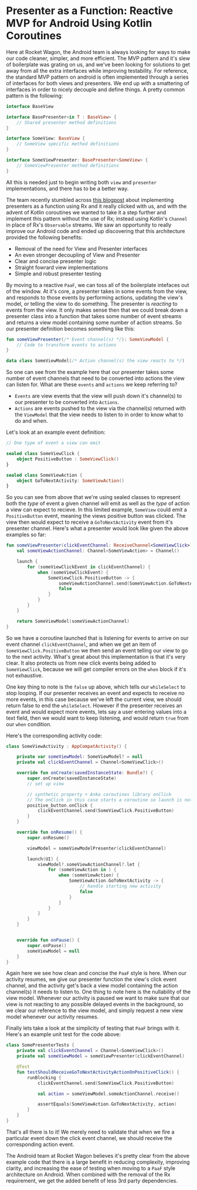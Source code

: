 Presenter as a Function: Reactive MVP for Android Using Kotlin Coroutines
=========================================================================

Here at Rocket Wagon, the Android team is always looking for ways to make our code cleaner, simpler, and more efficient.  The MVP pattern and it's slew of boilerplate was grating on us, and we've been looking for solutions to get away from all the extra interfaces while improving testability. For reference, the standard MVP pattern on android is often implemented through a series of interfaces for both views and presenters.  We end up with a smattering of interfaces in order to nicely decouple and define things. A pretty common pattern is the following:

```kotlin
interface BaseView

interface BasePresenter<in T : BaseView> {
    // Shared presenter method definitions
}

interface SomeView: BaseView {
    // SomeView specific method definitions
}

interface SomeViewPresenter: BasePresenter<SomeView> {
    // SomeViewPresenter method definitions
}
```

All this is needed just to begin writing both `view` and `presenter` implementations, and there has to be a better way.

 The team recently stumbled across [this blogpost](https://rongi.github.io/kotlin-blog/rx-presenter.html) about implementing presenters as a function using Rx and it really clicked with us, and with the advent of Kotlin coroutines we wanted to take it a step further and implement this pattern without the use of Rx; instead using Kotlin's `Channel` in place of Rx's `Observable` streams.  We saw an opportunity to really improve our Android code and ended up discovering that this architecture provided the following benefits:

* Removal of the need for View and Presenter interfaces
* An even stronger decoupling of View and Presenter
* Clear and concise presenter logic
* Straight fowrard view implementations
* Simple and robust presenter testing

By moving to a reactive `PaaF`, we can toss all of the boilerplate intefaces out of the window. At it's core, a presenter takes in some events from the view, and responds to those events by performing actions, updating the view's model, or telling the view to do something. The presenter is _reacting_ to events from the view.  It only makes sense then that we could break down a presenter class into a function that takes some number of event streams and returns a view model containing some number of action streams.  So our presenter definition becomes something like this:

```kotlin
fun someViewPresenter(/* Event channel(s) */): SomeViewModel {
    // Code to transform events to actions
}

data class SomeViewModel(/* Action channel(s) the view reacts to */)
```

So one can see from the example here that our presenter takes some number of event channels that need to be converted into actions the view can listen for.  What are these `events` and `actions` we keep referring to?

* `Events` are view events that the view will push down it's channel(s) to our presenter to be converted into `Actions`.
* `Actions` are events pushed to the view via the channel(s) returned with the `ViewModel` that the view needs to listen to in order to know what to do and when.

Let's look at an example event definition:

```kotlin
// One type of event a view can emit

sealed class SomeViewClick {
    object PositiveButton : SomeViewClick()
}

sealed class SomeViewAction {
    object GoToNextActivity: SomeViewAction()
}
```

So you can see from above that we're using sealed classes to represent both the _type_ of event a given channel will emit as well as the _type_ of action a view can expect to recieve.  In this limited example, `SomeView` could emit a `PositiveButton` event, meaning the views positive button was clicked.  The view then would expect to receive a `GoToNextActivity` event from it's presenter channel.  Here's what a presenter would look like given the above examples so far:

```kotlin
fun someViewPresenter(clickEventChannel: ReceiveChannel<SomeViewClick>): SomeViewModel {
    val someViewActionChannel: Channel<SomeViewAction> = Channel()

    launch {
        for (someViewClickEvent in clickEventChannel) {
            when (someViewClickEvent) {
                SomeViewClick.PositiveButton -> {
                    someViewActionChannel.send(SomeViewAction.GoToNextActivity)
                    false
                }
            }
        }
    }

    return SomeViewModel(someViewActionChannel)
}
```

So we have a coroutine launched that is listening for events to arrive on our event channel `clickEventChannel`, and when we get an item of `SomeViewClick.PositiveButton` we then send an event telling our view to go to the next activity.  What's great about this implementation is that it's very clear.  It also protects us from new click events being added to `SomeViewClick`, because we will get compiler errors on the `when` block if it's not exhaustive.

One key thing to note is the `false` up above, which tells our `whileSelect` to stop looping.  If our presenter receives an event and expects to receive no more events, in this case because we've left the current view, we should return false to end the `whileSelect`.  However if the presenter receives an event and would expect more events, lets say a user entering values into a text field, then we would want to keep listening, and would return `true` from our `when` condition.

Here's the corresponding activity code:

```kotlin
class SomeViewActivity : AppCompatActivity() {

    private var someViewModel: SomeViewModel? = null
    private val clickEventChannel = Channel<SomeViewClick>()

    override fun onCreate(savedInstanceState: Bundle?) {
        super.onCreate(savedInstanceState)
        // set up view

        // synthetic property + Anko coroutines library onClick
        // The onClick in this case starts a coroutine so launch is not required here
        positive_button.onClick {
            clickEventChannel.send(SomeViewClick.PositiveButton)
        }
    }

    override fun onResume() {
        super.onResume()

        viewModel = someViewModelPresenter(clickEventChannel)

        launch(UI) {
            viewModel?.someViewActionChannel?.let {
                for (someViewAction in ) {
                    when (someViewAction) {
                        SomeViewAction.GoToNextActivity -> {
                            // handle starting new activity
                            false
                        }
                    }
                }
            }
        }
    }


    override fun onPause() {
        super.onPause()
        someViewModel = null
    }
}
```

Again here we see how clean and concise the `PaaF` style is here.  When our activity resumes, we give our presenter function the view's click event channel, and the activity get's back a view model containing the action channel(s) it needs to listen to.  One thing to note here is the nullability of the view model.  Whenever our activity is paused we want to make sure that our view is not reacting to any possible delayed events in the background, so we clear our reference to the view model, and simply request a new view model whenever our activity resumes.

Finally lets take a look at the simplicity of testing that `PaaF` brings with it. Here's an example unit test for the code above:

```kotlin
class SomePresenterTests {
    private val clickEventChannel = Channel<SomeViewClick>()
    private val someViewModel = someViewPresenter(clickEventChannel)

    @Test
    fun testShouldReceiveGoToNextActivityActionOnPositiveClick() {
        runBlocking {
            clickEventChannel.send(SomeViewClick.PositiveButton)

            val action = someViewModel.someActionChannel.receive()

            assertEquals(SomeViewAction.GoToNextActivity, action)
        }
    }
}
```

That's all there is to it!  We merely need to validate that when we fire a particular event down the click event channel, we should receive the corresponding action event.

The Android team at Rocket Wagon believes it's pretty clear from the above example code that there is a large benefit in reducing complexity, improving clarity, and increasing the ease of testing when moving to a `PaaF` style architecture on Android.  When combined with the removal of the Rx requirement, we get the added benefit of less 3rd party dependencies.
